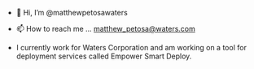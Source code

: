 - 👋 Hi, I’m @matthewpetosawaters

- 📫 How to reach me ... matthew_petosa@waters.com

- I currently work for Waters Corporation and am working on a tool for deployment services called Empower Smart Deploy.

<!---
matthewpetosawaters/matthewpetosawaters is a ✨ special ✨ repository because its `README.md` (this file) appears on your GitHub profile.
You can click the Preview link to take a look at your changes.
--->
